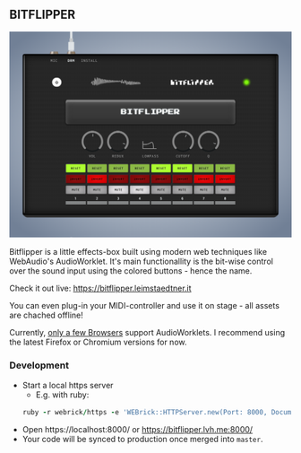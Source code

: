 ## BITFLIPPER

![Bitflipper Example](assets/bitflipper.png)

Bitflipper is a little effects-box built using modern web techniques like WebAudio's AudioWorklet. It's main functionallity is the bit-wise control over the sound input using the colored buttons - hence the name. 

Check it out live: https://bitflipper.leimstaedtner.it

You can even plug-in your MIDI-controller and use it on stage - all assets are chached offline!

Currently, [only a few Browsers](https://caniuse.com/#search=AudioWorklet) support AudioWorklets. I recommend using the latest Firefox or Chromium versions for now.


### Development

* Start a local https server
  * E.g. with ruby:
  ```ruby
  ruby -r webrick/https -e 'WEBrick::HTTPServer.new(Port: 8000, DocumentRoot: ".", SSLEnable: true, SSLCertName: [%w[CN localhost]]).start'
  ```
* Open https://localhost:8000/ or https://bitflipper.lvh.me:8000/
* Your code will be synced to production once merged into `master`.
